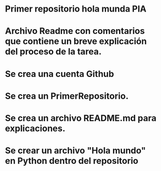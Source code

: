 
# Primer repositorio hola munda PIA

# Archivo Readme con comentarios que contiene un breve explicación del proceso de la tarea.
# Se crea una cuenta Github
# Se crea un PrimerRepositorio.
# Se crea un archivo README.md para explicaciones.
# Se crear un archivo "Hola mundo" en Python dentro del repositorio
